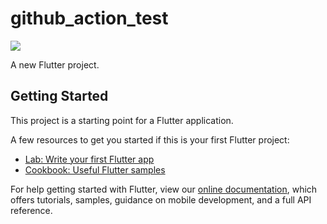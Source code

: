 # github_action_test

[![](https://github.com/xsahil03x/GithubActionTest/workflows/Test%20and%20Build%20Apk/badge.svg)](https://github.com/xsahil03x/GithubActionTest/actions)

A new Flutter project.

## Getting Started

This project is a starting point for a Flutter application.

A few resources to get you started if this is your first Flutter project:

- [Lab: Write your first Flutter app](https://flutter.dev/docs/get-started/codelab)
- [Cookbook: Useful Flutter samples](https://flutter.dev/docs/cookbook)

For help getting started with Flutter, view our
[online documentation](https://flutter.dev/docs), which offers tutorials,
samples, guidance on mobile development, and a full API reference.
